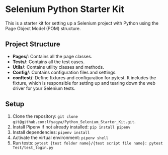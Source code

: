 # Selenium Python Starter Kit

This is a starter kit for setting up a Selenium project with Python using the Page Object Model (POM) structure.

## Project Structure

- **Pages/**: Contains all the page classes.
- **Tests/**: Contains all the test cases.
- **Utils/**: Contains utility classes and methods.
- **Config/**: Contains configuration files and settings.
- **conftest/**: Define fixtures and configuration for pytest. It includes the fixture, which is responsible for setting up and tearing down the web driver for your Selenium tests.

## Setup

1. Clone the repository: `git clone git@github.com:lfyagya/Python_Selenium_Starter_Kit.git`.
2. Install Pipenv if not already installed: `pip install pipenv`
3. Install dependencies: `pipenv install`
4. Activate the virtual environment: `pipenv shell`
5. Run tests: `pytest {test folder name}/{test script file name}: pytest Test/test_login.py`